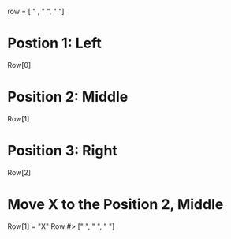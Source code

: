 row = [ " , " ", " "]

 # Postion 1: Left
 Row[0]

 # Position 2: Middle
 Row[1]

 # Position 3: Right
 Row[2]

 # Move X to the Position 2, Middle
 Row[1] = "X"
 Row #> [" ", " ", " "]